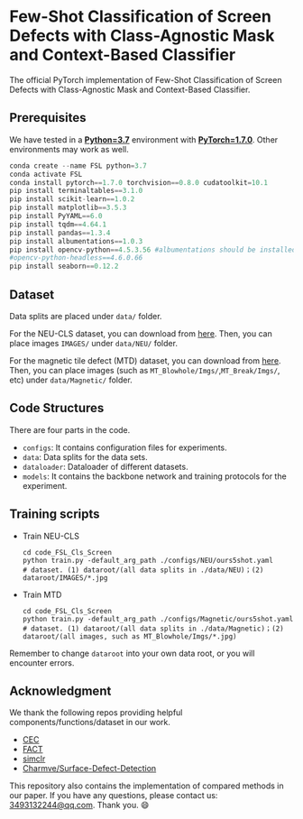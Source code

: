 
# Few-Shot Classification of Screen Defects with Class-Agnostic Mask and Context-Based Classifier

The official PyTorch implementation of Few-Shot Classification of Screen Defects with Class-Agnostic Mask and Context-Based Classifier.

## Prerequisites

We have tested in a [**Python=3.7**](https://www.python.org/) environment with [**PyTorch=1.7.0**](https://pytorch.org/get-started/previous-versions/). Other environments may work as well. 

```python
conda create --name FSL python=3.7
conda activate FSL
conda install pytorch==1.7.0 torchvision==0.8.0 cudatoolkit=10.1
pip install terminaltables==3.1.0
pip install scikit-learn==1.0.2
pip install matplotlib==3.5.3
pip install PyYAML==6.0
pip install tqdm==4.64.1
pip install pandas==1.3.4
pip install albumentations==1.0.3
pip install opencv-python==4.5.3.56 #albumentations should be installed before opencv-python
#opencv-python-headless==4.6.0.66
pip install seaborn==0.12.2
```

## Dataset

Data splits are placed under  `data/` folder.

For the NEU-CLS dataset, you can download from [here](http://faculty.neu.edu.cn/songkechen/zh_CN/zhym/263269/list/index.htm).  Then, you can place images `IMAGES/` under `data/NEU/` folder.

For the magnetic tile defect (MTD) dataset, you can download from [here](https://github.com/Charmve/Surface-Defect-Detection/tree/master/Magnetic-Tile-Defect). Then, you can place images (such as `MT_Blowhole/Imgs/`,`MT_Break/Imgs/`, etc) under `data/Magnetic/` folder.

## Code Structures
There are four parts in the code.

 - `configs`: It contains configuration files for experiments.
 - `data`: Data splits for the data sets.
- `dataloader`: Dataloader of different datasets.
 - `models`: It contains the backbone network and training protocols for the experiment.

## Training scripts

- Train NEU-CLS

  ```shell
  cd code_FSL_Cls_Screen
  python train.py -default_arg_path ./configs/NEU/ours5shot.yaml
  # dataset. (1) dataroot/(all data splits in ./data/NEU)；(2) dataroot/IMAGES/*.jpg
  ```
  
- Train MTD
    ```shell
    cd code_FSL_Cls_Screen
    python train.py -default_arg_path ./configs/Magnetic/ours5shot.yaml
    # dataset. (1) dataroot/(all data splits in ./data/Magnetic)；(2) dataroot/(all images, such as MT_Blowhole/Imgs/*.jpg)
    ```


Remember to change `dataroot` into your own data root, or you will encounter errors.

## Acknowledgment

We thank the following repos providing helpful components/functions/dataset in our work.

- [CEC](https://github.com/icoz69/CEC-CVPR2021)
- [FACT](https://github.com/zhoudw-zdw/CVPR22-Fact)
- [simclr](https://github.com/google-research/simclr)
- [Charmve/Surface-Defect-Detection](https://github.com/Charmve/Surface-Defect-Detection)

This repository also contains the implementation of compared methods in our paper. If you have  any questions, please contact us: 3493132244@qq.com. Thank you. :smile:

